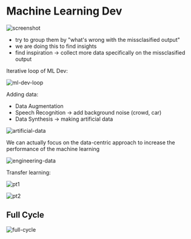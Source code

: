 # Machine Learning Dev

![screenshot](E:\Projects\bangkit-machine-learning-specialization\others\error-analysis.png)

- try to group them by "what's wrong with the missclasified output"
- we are doing this to find insights
- find inspiration -> collect more data specifically on the missclasified output

Iterative loop of ML Dev:

![ml-dev-loop](E:\Projects\bangkit-machine-learning-specialization\others\iterative-ml-dev.png)

Adding data:

- Data Augmentation
- Speech Recognition -> add background noise (crowd, car)
- Data Synthesis -> making artificial data

![artificial-data](E:\Projects\bangkit-machine-learning-specialization\others\artificial-data.png)

We can actually focus on the data-centric approach to increase the performance of the machine learning

![engineering-data](E:\Projects\bangkit-machine-learning-specialization\others\engineering-data.png)

Transfer learning:

![pt1](E:\Projects\bangkit-machine-learning-specialization\others\transfer-learning.png)

![pt2](E:\Projects\bangkit-machine-learning-specialization\others\transfer-learning2.png)

## Full Cycle

![full-cycle](E:\Projects\bangkit-machine-learning-specialization\others\full-cycle-ml-dev.png)
